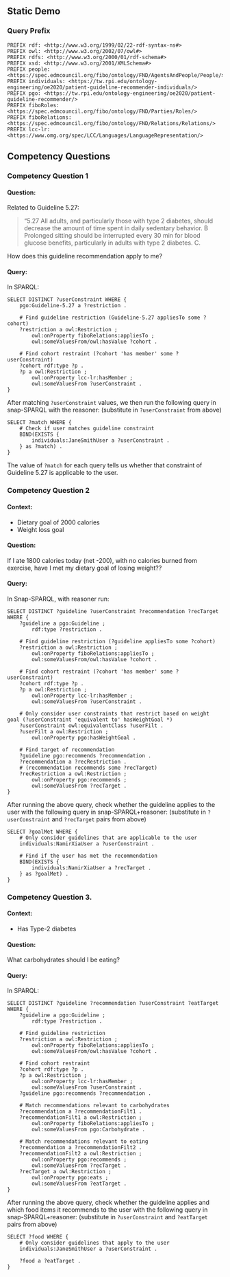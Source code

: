 ---
---

## Static Demo

### Query Prefix
```sparql
PREFIX rdf: <http://www.w3.org/1999/02/22-rdf-syntax-ns#>
PREFIX owl: <http://www.w3.org/2002/07/owl#>
PREFIX rdfs: <http://www.w3.org/2000/01/rdf-schema#> 
PREFIX xsd: <http://www.w3.org/2001/XMLSchema#>
PREFIX people: <https://spec.edmcouncil.org/fibo/ontology/FND/AgentsAndPeople/People/> 
PREFIX individuals: <https://tw.rpi.edu/ontology-engineering/oe2020/patient-guideline-recommender-individuals/> 
PREFIX pgo: <https://tw.rpi.edu/ontology-engineering/oe2020/patient-guideline-recommender/>
PREFIX fiboRoles: <https://spec.edmcouncil.org/fibo/ontology/FND/Parties/Roles/>
PREFIX fiboRelations: <https://spec.edmcouncil.org/fibo/ontology/FND/Relations/Relations/>
PREFIX lcc-lr: <https://www.omg.org/spec/LCC/Languages/LanguageRepresentation/>
```

## Competency Questions

### Competency Question 1
#### Question:

Related to Guideline 5.27:
> “5.27 All adults, and particularly those with type 2 diabetes, should decrease the amount of time spent in daily sedentary behavior. B Prolonged sitting should be interrupted every 30 min for blood glucose benefits, particularly in adults with type 2 diabetes. C.

How does this guideline recommendation apply to me?

#### Query:
In SPARQL:
```sparql
SELECT DISTINCT ?userConstraint WHERE {
	pgo:Guideline-5.27 a ?restriction .
  
	# Find guideline restriction (Guideline-5.27 appliesTo some ?cohort)
	?restriction a owl:Restriction ;
		owl:onProperty fiboRelations:appliesTo ;
		owl:someValuesFrom/owl:hasValue ?cohort .
    
	# Find cohort restraint (?cohort 'has member' some ?userConstraint)
	?cohort rdf:type ?p .
	?p a owl:Restriction ;
		owl:onProperty lcc-lr:hasMember ;
		owl:someValuesFrom ?userConstraint .
}
```

After matching `?userConstraint` values, we then run the following query in snap-SPARQL with the reasoner:
(substitute in `?userConstraint` from above)
```sparql
SELECT ?match WHERE {
	# Check if user matches guideline constraint
	BIND(EXISTS {
		individuals:JaneSmithUser a ?userConstraint .
	} as ?match) .
}
```
The value of `?match` for each query tells us whether that constraint of Guideline 5.27 is applicable to the user.

### Competency Question 2

#### Context:
 - Dietary goal of 2000 calories
 - Weight loss goal

#### Question:

If I ate 1800 calories today (net -200), with no calories burned from exercise, have I met my dietary goal of losing weight??

#### Query:
In Snap-SPARQL, with reasoner run:
```sparql
SELECT DISTINCT ?guideline ?userConstraint ?recommendation ?recTarget WHERE {
	?guideline a pgo:Guideline ;
		rdf:type ?restriction .

	# Find guideline restriction (?guideline appliesTo some ?cohort)
	?restriction a owl:Restriction ;
		owl:onProperty fiboRelations:appliesTo ;
		owl:someValuesFrom/owl:hasValue ?cohort .

	# Find cohort restraint (?cohort 'has member' some ?userConstraint)
	?cohort rdf:type ?p .
	?p a owl:Restriction ;
		owl:onProperty lcc-lr:hasMember ;
		owl:someValuesFrom ?userConstraint .

	# Only consider user constraints that restrict based on weight goal (?userConstraint 'equivalent to' hasWeightGoal *)
	?userConstraint owl:equivalentClass ?userFilt .
	?userFilt a owl:Restriction ;
		owl:onProperty pgo:hasWeightGoal .

	# Find target of recommendation
	?guideline pgo:recommends ?recommendation .
	?recommendation a ?recRestriction .
	# (recommendation recommends some ?recTarget)
	?recRestriction a owl:Restriction ;
		owl:onProperty pgo:recommends ;
		owl:someValuesFrom ?recTarget .
}
```
After running the above query, check whether the guideline applies to the user with the following query in snap-SPARQL+reasoner:
(substitute in `?userConstraint` and `?recTarget` pairs from above)
```sparql
SELECT ?goalMet WHERE {
	# Only consider guidelines that are applicable to the user
	individuals:NamirXiaUser a ?userConstraint .
	
	# Find if the user has met the recommendation
	BIND(EXISTS {
		individuals:NamirXiaUser a ?recTarget .
	} as ?goalMet) .
}
```

### Competency Question 3.

#### Context:
 - Has Type-2 diabetes

#### Question:

What carbohydrates should I be eating?

#### Query:
In SPARQL:
```sparql
SELECT DISTINCT ?guideline ?recommendation ?userConstraint ?eatTarget WHERE {
	?guideline a pgo:Guideline ;
		rdf:type ?restriction .

	# Find guideline restriction
	?restriction a owl:Restriction ;
		owl:onProperty fiboRelations:appliesTo ;
		owl:someValuesFrom/owl:hasValue ?cohort .

	# Find cohort restraint
	?cohort rdf:type ?p .
	?p a owl:Restriction ;
		owl:onProperty lcc-lr:hasMember ;
		owl:someValuesFrom ?userConstraint .
	?guideline pgo:recommends ?recommendation .

	# Match recommendations relevant to carbohydrates
	?recommendation a ?recommendationFilt1 .
	?recommendationFilt1 a owl:Restriction ;
		owl:onProperty fiboRelations:appliesTo ;
		owl:someValuesFrom pgo:Carbohydrate .
  
	# Match recommendations relevant to eating
	?recommendation a ?recommendationFilt2 .
	?recommendationFilt2 a owl:Restriction ;
		owl:onProperty pgo:recommends ;
		owl:someValuesFrom ?recTarget .
	?recTarget a owl:Restriction ;
		owl:onProperty pgo:eats ;
		owl:someValuesFrom ?eatTarget .
}
```

After running the above query, check whether the guideline applies and which food items it recommends to the user with the following query in snap-SPARQL+reasoner:
(substitute in `?userConstraint` and `?eatTarget` pairs from above)
```sparql
SELECT ?food WHERE {
	# Only consider guidelines that apply to the user
	individuals:JaneSmithUser a ?userConstraint .
	
	?food a ?eatTarget .
}
```
